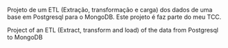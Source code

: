 Projeto de um ETL (Extração, transformação e carga) dos dados de uma base em Postgresql para o MongoDB. Este projeto é faz parte do meu TCC.

Project of an ETL (Extract, transform and load) of the data from Postgresql to MongoDB
